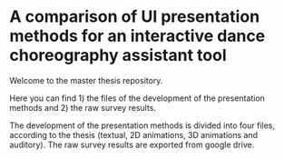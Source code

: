 # A comparison of UI presentation methods for an interactive dance choreography assistant tool 

Welcome to the master thesis repository.

Here you can find 1) the files of the development of the presentation methods and 2) the raw survey results. 

The development of the presentation methods is divided into four files, according to the thesis (textual, 2D animations, 3D animations and auditory). The raw survey results are exported from google drive. 
